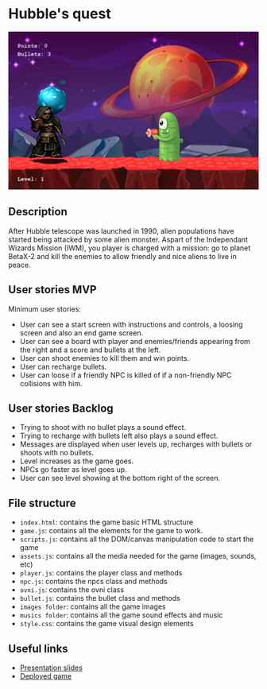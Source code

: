 # Hubble's quest

<img src="/images/game-screen.png">

## Description

After Hubble telescope was launched in 1990, alien populations have started being attacked by some alien monster. Aspart of the Independant Wizards Mission (IWM), you player is charged with a mission: go to planet BetaX-2 and kill the enemies to allow friendly and nice aliens to live in peace.

## User stories MVP

Minimum user stories:

- User can see a start screen with instructions and controls, a loosing screen and also an end game screen.
- User can see a board with player and enemies/friends appearing from the right and a score and bullets at the left.
- User can shoot enemies to kill them and win points.
- User can recharge bullets.
- User can loose if a friendly NPC is killed of if a non-friendly NPC collisions with him.

## User stories Backlog

- Trying to shoot with no bullet plays a sound effect.
- Trying to recharge with bullets left also plays a sound effect.
- Messages are displayed when user levels up, recharges with bullets or shoots with no bullets.
- Level increases as the game goes.
- NPCs go faster as level goes up.
- User can see level showing at the bottom right of the screen.

## File structure

- <code>index.html</code>: contains the game basic HTML structure
- <code>game.js</code>: contains all the elements for the game to work.
- <code>scripts.js</code>: contains all the DOM/canvas manipulation code to start the game
- <code>assets.js</code>: contains all the media needed for the game (images, sounds, etc)
- <code>player.js</code>: contains the player class and methods
- <code>npc.js</code>: contains the npcs class and methods
- <code>ovni.js</code>: contains the ovni class
- <code>bullet.js</code>: contains the bullet class and methods
- <code>images folder</code>: contains all the game images
- <code>musics folder</code>: contains all the game sound effects and music
- <code>style.css</code>: contains the game visual design elements

## Useful links

- [Presentation slides](https://slides.com/patriciacostadacruz/deck)
- [Deployed game](https://github.com/patriciacostadacruz/Hubble-s-quest/settings/pages)
